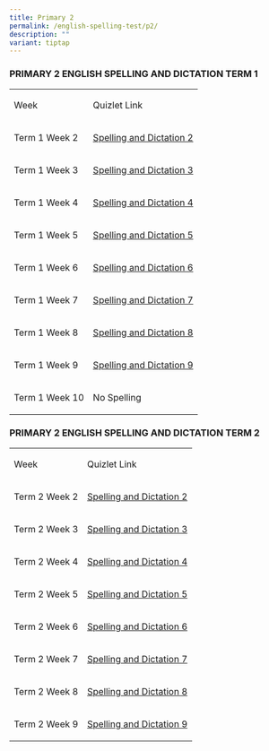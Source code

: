 ```yaml
---
title: Primary 2
permalink: /english-spelling-test/p2/
description: ""
variant: tiptap
---
```

<h3>PRIMARY 2 ENGLISH SPELLING AND DICTATION TERM 1</h3>
<table>
<tbody>
<tr>
<td rowspan="1" colspan="1">
<p>Week</p>
</td>
<td rowspan="1" colspan="1">
<p>Quizlet Link</p>
</td>
</tr>
<tr>
<td rowspan="1" colspan="1">
<p>Term 1 Week 2</p>
</td>
<td rowspan="1" colspan="1">
<p><a href="https://quizlet.com/_95ne7a?x=1jqt&amp;i=1c2gxb" rel="noopener noreferrer nofollow" target="_blank">Spelling and Dictation 2</a>
</p>
</td>
</tr>
<tr>
<td rowspan="1" colspan="1">
<p>Term 1 Week 3</p>
</td>
<td rowspan="1" colspan="1">
<p><a href="https://quizlet.com/_95nevv?x=1jqt&amp;i=1c2gxb" rel="noopener noreferrer nofollow" target="_blank">Spelling and Dictation 3</a>
</p>
</td>
</tr>
<tr>
<td rowspan="1" colspan="1">
<p>Term 1 Week 4</p>
</td>
<td rowspan="1" colspan="1">
<p><a href="https://quizlet.com/_95nfmm?x=1jqt&amp;i=1c2gxb" rel="noopener noreferrer nofollow" target="_blank">Spelling and Dictation 4</a>
</p>
</td>
</tr>
<tr>
<td rowspan="1" colspan="1">
<p>Term 1 Week 5</p>
</td>
<td rowspan="1" colspan="1">
<p><a href="https://quizlet.com/_95ngd2?x=1jqt&amp;i=1c2gxb" rel="noopener noreferrer nofollow" target="_blank">Spelling and Dictation 5</a>
</p>
</td>
</tr>
<tr>
<td rowspan="1" colspan="1">
<p>Term 1 Week 6</p>
</td>
<td rowspan="1" colspan="1">
<p><a href="https://quizlet.com/_95ngzl?x=1jqt&amp;i=1c2gxb" rel="noopener noreferrer nofollow" target="_blank">Spelling and Dictation 6</a>
</p>
</td>
</tr>
<tr>
<td rowspan="1" colspan="1">
<p>Term 1 Week 7</p>
</td>
<td rowspan="1" colspan="1">
<p><a href="https://quizlet.com/_95nhnl?x=1jqt&amp;i=1c2gxb" rel="noopener noreferrer nofollow" target="_blank">Spelling and Dictation 7</a>
</p>
</td>
</tr>
<tr>
<td rowspan="1" colspan="1">
<p>Term 1 Week 8</p>
</td>
<td rowspan="1" colspan="1">
<p><a href="https://quizlet.com/_95nidd?x=1jqt&amp;i=1c2gxb" rel="noopener noreferrer nofollow" target="_blank">Spelling and Dictation 8</a>
</p>
</td>
</tr>
<tr>
<td rowspan="1" colspan="1">
<p>Term 1 Week 9</p>
</td>
<td rowspan="1" colspan="1">
<p><a href="https://quizlet.com/_95niy3?x=1jqt&amp;i=1c2gxb" rel="noopener noreferrer nofollow" target="_blank">Spelling and Dictation 9</a>
</p>
</td>
</tr>
<tr>
<td rowspan="1" colspan="1">
<p>Term 1 Week 10</p>
</td>
<td rowspan="1" colspan="1">
<p>No Spelling</p>
</td>
</tr>
</tbody>
</table>
<h3>PRIMARY 2 ENGLISH SPELLING AND DICTATION TERM 2</h3>
<table>
<tbody>
<tr>
<td rowspan="1" colspan="1">
<p>Week</p>
</td>
<td rowspan="1" colspan="1">
<p>Quizlet Link</p>
</td>
</tr>
<tr>
<td rowspan="1" colspan="1">
<p>Term 2 Week 2</p>
</td>
<td rowspan="1" colspan="1">
<p><a href="https://quizlet.com/576238597/pcps-p2-el-spelling-term-2-week-2-flash-cards/?i=1c2gxb&amp;x=1jqt" rel="noopener noreferrer" target="_blank">Spelling and Dictation 2</a>
</p>
</td>
</tr>
<tr>
<td rowspan="1" colspan="1">
<p>Term 2 Week 3</p>
</td>
<td rowspan="1" colspan="1">
<p><a href="https://quizlet.com/576239773/pcps-p2-el-spelling-term-2-week-3-flash-cards/?i=1c2gxb&amp;x=1jqt" rel="noopener noreferrer" target="_blank">Spelling and Dictation 3</a>
</p>
</td>
</tr>
<tr>
<td rowspan="1" colspan="1">
<p>Term 2 Week 4</p>
</td>
<td rowspan="1" colspan="1">
<p><a href="https://quizlet.com/576241020/pcps-p2-el-spelling-term-2-week-4-flash-cards/?i=1c2gxb&amp;x=1jqt" rel="noopener noreferrer" target="_blank">Spelling and Dictation 4</a>
</p>
</td>
</tr>
<tr>
<td rowspan="1" colspan="1">
<p>Term 2 Week 5</p>
</td>
<td rowspan="1" colspan="1">
<p><a href="https://quizlet.com/576242847/pcps-p2-el-spelling-term-2-week-5-flash-cards/?i=1c2gxb&amp;x=1jqt" rel="noopener noreferrer" target="_blank">Spelling and Dictation 5</a>
</p>
</td>
</tr>
<tr>
<td rowspan="1" colspan="1">
<p>Term 2 Week 6</p>
</td>
<td rowspan="1" colspan="1">
<p><a href="https://quizlet.com/576243546/pcps-p2-el-spelling-term-2-week-6-flash-cards/?i=1c2gxb&amp;x=1jqt" rel="noopener noreferrer" target="_blank">Spelling and Dictation 6</a>
</p>
</td>
</tr>
<tr>
<td rowspan="1" colspan="1">
<p>Term 2 Week 7</p>
</td>
<td rowspan="1" colspan="1">
<p><a href="https://quizlet.com/576246491/pcps-p2-el-spelling-term-2-week-7-flash-cards/?i=1c2gxb&amp;x=1jqt" rel="noopener noreferrer" target="_blank">Spelling and Dictation 7</a>
</p>
</td>
</tr>
<tr>
<td rowspan="1" colspan="1">
<p>Term 2 Week 8</p>
</td>
<td rowspan="1" colspan="1">
<p><a href="https://quizlet.com/576247568/pcps-p2-el-spelling-term-2-week-8-flash-cards/?i=1c2gxb&amp;x=1jqt" rel="noopener noreferrer" target="_blank">Spelling and Dictation 8</a>
</p>
</td>
</tr>
<tr>
<td rowspan="1" colspan="1">
<p>Term 2 Week 9</p>
</td>
<td rowspan="1" colspan="1">
<p><a href="https://quizlet.com/576248829/pcps-p2-el-spelling-term-2-week-9-flash-cards/?i=1c2gxb&amp;x=1jqt" rel="noopener noreferrer" target="_blank">Spelling and Dictation 9</a>
</p>
</td>
</tr>
</tbody>
</table>
<p></p>